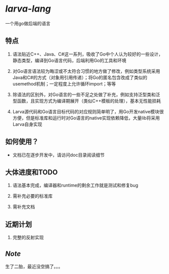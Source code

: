 # ***larva-lang***

一个用go做后端的语言

## **特点**

1. 语法贴近C++、Java、C#这一系列，吸收了Go中个人认为较好的一些设计，静态类型，编译到Go语言代码，后端利用Go的工具和环境

2. 对Go语言语法较为晦涩或不太符合习惯的地方做了修改，例如类型系统采用Java和C#的方式（对象用引用传递）；将Go的匿名包含改成了类似的usemethod机制；一定程度上允许循环import；等等

3. 除语法的区别外，对Go语言的一些不足之处做了补充，例如支持泛型类和泛型函数，且实现方式为编译期展开（类似C++模板的处理），基本无性能损耗

4. Larva源代码和Go语言目标代码的对应规则简单明了，用Go开发native模块很方便，但是标准库和运行时对Go语言的native实现依赖降低，大量lib将采用Larva自身实现

## **如何使用？**

* 文档已在逐步开发中，请访问doc目录阅读细节

## **大体进度和TODO**

1. 语法基本完成，编译器和runtime的剩余工作就是测试和修复bug

2. 需补充必要的标准库

3. 需补充文档

## **近期计划**

1. 完整的反射实现

## ***Note***
生了二胎，最近没空搞了。。。
